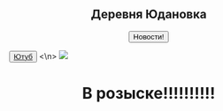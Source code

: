 <html>
<head>
<title>Деревня Юдановка</title>
</head>
<body>


<h2><center>Деревня Юдановка</center></h2>

<center><input type="button" value="Новости!" onclick="location.href='file:///C:/Users/%D0%9F%D0%BE%D0%BB%D1%8C%D0%B7%D0%BE%D0%B2%D0%B0%D1%82%D0%B5%D0%BB%D1%8C/Desktop/2%D1%81%D0%BB%D0%B0%D0%B9%D0%B4.html'"></center>

<button><a href="https://www.youtube.com/">Ютуб</a></button>
<\n>
<img src="сайт/img/WhatsApp Image 2024-04-17 at 21.24.48.jpt">
<h1><center>В розыске!!!!!!!!!!</center></h1>




